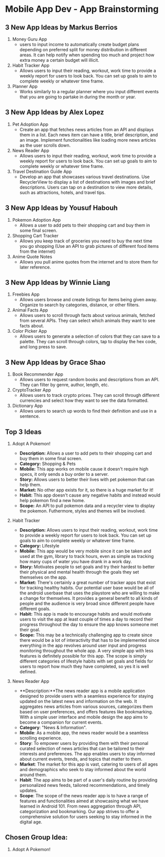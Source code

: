 Mobile App Dev - App Brainstorming
===

## 3 New App Ideas by Markus Berrios
1. Money Guru App
    - users to input income to automatically create budget plans depending on preferred split for money distribution in different areas. It can help notify when spending too much and project how extra money a certain budget will illicit.
3. Habit Tracker App
    - Allows users to input their reading, workout, work time to provide a weekly report for users to look back. You can set up goals to aim to complete weekly or whatever time frame. 
5. Planner App
    - Works similarly to a regular planner where you input different events that you are going to partake in during the month or year.

## 3 New App Ideas by Alex Lopez
1. Pet Adoption App
    - Create an app that fetches news articles from an API and displays them in a list. Each news item can have a title, brief description, and an image. Implement functionalities like loading more news articles as the user scrolls down.
2. News Reader App
    - Allows users to input their reading, workout, work time to provide a weekly report for users to look back. You can set up goals to aim to complete weekly or whatever time frame. 
3. Travel Destination Guide App
    - Develop an app that showcases various travel destinations. Use RecyclerView to display a list of destinations with images and brief descriptions. Users can tap on a destination to view more details, such as attractions, hotels, and travel tips.

## 3 New App Ideas by Yousuf Habouh
1. Pokemon Adoption App
    - Allows a user to add pets to their shopping cart and buy them in some final screen.
2. Shopping Cart Tracker
    - Allows you keep track of groceries you need to buy the next time you go shopping (Use an API to grab pictures of different food items from the internet)
3. Anime Quote Notes
    - Allows you pull anime quotes from the internet and to store them for later reference.
  
## 3 New App Ideas by Winnie Liang
1. Freebies App
    - Allows users browse and create listings for items being given away. Organize to search by categories, distance, or other filters.
2. Animal Facts App
    - Allows users to scroll through facts about various animals, fetched from several APIs. They can select which animals they want to see facts about.
3. Color Picker App
    - Allows users to generate a selection of colors that they can save to a palette. They can scroll through colors, tap to display the hex code, and long press to save.

## 3 New App Ideas by Grace Shao
1. Book Recommender App
    - Allows users to request random books and descriptions from an API. They can filter by genre, author, length, etc. 
2. CryptoTracker App
    - Allows users to track crypto prices. They can scroll through different currencies and select how they want to see the data formatted.
3. Dictionary App
    - Allows users to search up words to find their definition and use in a sentence. 


## Top 3 Ideas
1. Adopt A Pokemon!
   - **Description:** Allows a user to add pets to their shopping cart and buy them in some final screen.
   - **Category:** Shopping & Pets
   - **Mobile:** This app works on mobile cause it doesn't require high specs, it only sends a buy order to a server.
   - **Story:** Allows users to better their lives with pet pokemon that can help them.
   - **Market:** No other app exists for it, so there is a huge market for it!
   - **Habit:** This app doesn't cause any negative habits and instead would help pokemon find a new home.
   - **Scope:** An API to pull pokemon data and a recycler view to display the pokemon. Futhermore, styles and themes will be involved.

2. Habit Tracker
   - **Description:** Allows users to input their reading, workout, work time to provide a weekly report for users to look back. You can set up goals to aim to complete weekly or whatever time frame. 
   - **Category:** Lifestyle
   - **Mobile:** This app would be very mobile since it can be taken and used at the gym, library to track hours, even as simple as tracking how many cups of water you have drank in a work day.
   - **Story:** Motivates people to set goals and try their hardest to better their physical and mental health through the goals they set themselves on the app.
   - **Market:** There's certainly a great number of tracker apps that exist for tracking healthy habits. Our potential user base would be all of the android userbase that uses the playstore who are willing to make a change for themselves. It provides a general benefit to all kinds of people and the audience is very broad since different people have different goals.
   - **Habit:** This app is made to encourage habits and would motivate users to visit the app at least couple of times a day to record their progress throughout the day to ensure the app knows someone met their goal.
   - **Scope:** This may be a technically challenging app to create since there would be a lot of interactivity that has to be implemented since everything in the app revolves around user input and progress monitoring throughout the whole app. A very simple app with less features is definitely possible for this app. The scope is simply different categories of lifestyle habits with set goals and fields for users to report how much they have completed, so yes it is well defined.

3. News Reader App
    - **Description:**The news reader app is a mobile application designed to provide users with a seamless experience for staying updated on the latest news and information on the web. It aggregates news articles from various sources, categorizes them based on user preferences, and offers features like bookmarking. With a simple user interface and mobile design the app aims to become a companion for current events.
    - **Category**: "News & Information".
    - **Mobile**: As a mobile app, the news reader would be a seamless scrolling experience. 
    - **Story**: To empower users by providing them with their personal curated selection of news articles that can be tailored to their interests and preferences. The app enables users to stay informed about current events, trends, and topics that matter to them.
    - **Market**: The market for this app is vast, catering to users of all ages and demographics who seek to stay informed about the world around them.
    - **Habit**: The app aims to be part of a user's daily routine by providing personalized news feeds, tailored recommendations, and timely updates.
    - **Scope**: The scope of the news reader app is to have a range of features and functionalities aimed at showcasing what we have learned in Android 101. From news aggregation through API, categorization and bookmarking. Our app strives to offer a comprehensive solution for users seeking to stay informed in the digital age.


## Chosen Group Idea:

1. Adopt A Pokemon!
